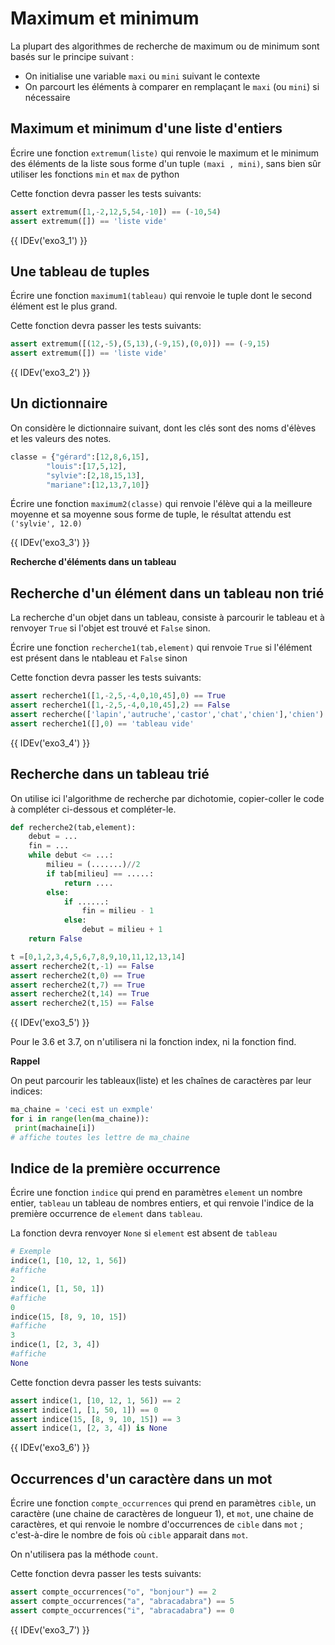 # Maximum et minimum

La plupart des algorithmes de recherche de maximum ou de minimum sont basés sur le principe suivant :

* On initialise une variable ```maxi``` ou ```mini``` suivant le contexte
*  On parcourt les éléments à comparer en remplaçant le ```maxi``` (ou ```mini```) si nécessaire

## Maximum et minimum d'une liste d'entiers

Écrire une fonction ```extremum(liste)``` qui renvoie le maximum et le minimum des éléments de la liste sous forme d'un tuple ```(maxi , mini)```, sans bien sûr utiliser les fonctions ```min``` et ```max``` de python

Cette fonction devra passer les tests suivants:

```python
assert extremum([1,-2,12,5,54,-10]) == (-10,54)
assert extremum([]) == 'liste vide'
```

{{ IDEv('exo3_1') }}

## Une tableau de tuples

Écrire une fonction ```maximum1(tableau)``` qui renvoie le tuple dont le second élément est le plus grand.

Cette fonction devra passer les tests suivants:

```python
assert extremum([(12,-5),(5,13),(-9,15),(0,0)]) == (-9,15)
assert extremum([]) == 'liste vide'
```

{{ IDEv('exo3_2') }}

## Un dictionnaire

On considère le dictionnaire suivant, dont les clés sont des noms d'élèves et les valeurs des notes. 
```python
classe = {"gérard":[12,8,6,15],
        "louis":[17,5,12],
        "sylvie":[2,18,15,13],
        "mariane":[12,13,7,10]}
```
Écrire une fonction ```maximum2(classe)``` qui renvoie l'élève qui a la meilleure moyenne et sa moyenne sous forme de tuple, le résultat attendu est ```('sylvie', 12.0)```

{{ IDEv('exo3_3') }}

**Recherche d'éléments dans un tableau** 

## Recherche d'un élément dans un tableau non trié

La recherche d'un objet dans un tableau, consiste à parcourir le tableau et à renvoyer ```True``` si l'objet est trouvé et ```False``` sinon.

Écrire une fonction ```recherche1(tab,element)``` qui renvoie ```True``` si l'élément est présent dans le ntableau et ```False``` sinon

Cette fonction devra passer les tests suivants:

```python
assert recherche1([1,-2,5,-4,0,10,45],0) == True
assert recherche1([1,-2,5,-4,0,10,45],2) == False
assert recherche(['lapin','autruche','castor','chat','chien'],'chien') == True
assert recherche1([],0) == 'tableau vide'
```

{{ IDEv('exo3_4') }}

## Recherche dans un tableau trié

On utilise ici l'algorithme de recherche par dichotomie, copier-coller le code à compléter ci-dessous et compléter-le.

```python
def recherche2(tab,element):
    debut = ...
    fin = ...
    while debut <= ...:
        milieu = (.......)//2
        if tab[milieu] == .....:
            return ....
        else:
            if ......:
                fin = milieu - 1
            else:
                debut = milieu + 1
    return False

t =[0,1,2,3,4,5,6,7,8,9,10,11,12,13,14]
assert recherche2(t,-1) == False
assert recherche2(t,0) == True
assert recherche2(t,7) == True
assert recherche2(t,14) == True
assert recherche2(t,15) == False
```
{{ IDEv('exo3_5') }}


Pour le 3.6 et 3.7, on n'utilisera ni la fonction index, ni la fonction find.

**Rappel**

On peut parcourir les tableaux(liste) et les chaînes de caractères par leur indices:
```python
ma_chaine = 'ceci est un exmple'
for i in range(len(ma_chaine)):
 print(machaine[i])
# affiche toutes les lettre de ma_chaine
```  

## Indice de la première occurrence

Écrire une fonction ```indice``` qui prend en paramètres ```element``` un nombre entier, ```tableau``` un tableau de nombres entiers, et qui renvoie l'indice de la première occurrence de ```element``` dans ```tableau```.

La fonction devra renvoyer ```None``` si ```element``` est absent de ```tableau```

```python
# Exemple 
indice(1, [10, 12, 1, 56]) 
#affiche
2
indice(1, [1, 50, 1])
#affiche
0
indice(15, [8, 9, 10, 15])
#affiche
3
indice(1, [2, 3, 4])
#affiche
None
```

Cette fonction devra passer les tests suivants:

```python
assert indice(1, [10, 12, 1, 56]) == 2
assert indice(1, [1, 50, 1]) == 0
assert indice(15, [8, 9, 10, 15]) == 3
assert indice(1, [2, 3, 4]) is None
```
{{ IDEv('exo3_6') }}


## Occurrences d'un caractère dans un mot

Écrire une fonction ```compte_occurrences``` qui prend en paramètres ```cible```, un caractère (une chaine de caractères de longueur 1), et ```mot```, une chaine de caractères, et qui renvoie le nombre d'occurrences de ```cible``` dans ```mot``` ; c'est-à-dire le nombre de fois où ```cible``` apparait dans ```mot```.

On n'utilisera pas la méthode ```count```.

Cette fonction devra passer les tests suivants:

```python
assert compte_occurrences("o", "bonjour") == 2
assert compte_occurrences("a", "abracadabra") == 5
assert compte_occurrences("i", "abracadabra") == 0
```
{{ IDEv('exo3_7') }}

